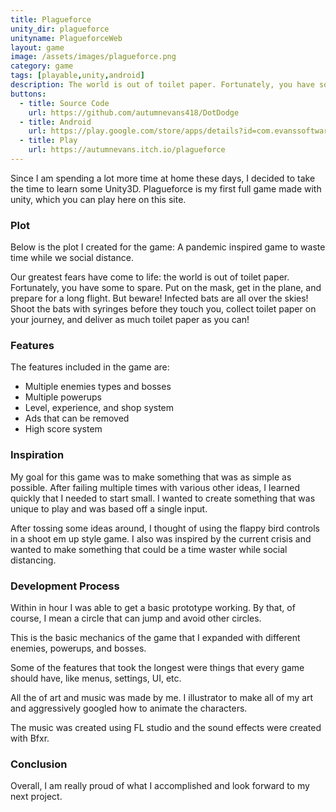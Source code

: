 ```yaml
---
title: Plagueforce
unity_dir: plagueforce
unityname: PlagueforceWeb
layout: game
image: /assets/images/plagueforce.png
category: game
tags: [playable,unity,android]
description: The world is out of toilet paper. Fortunately, you have some to spare.
buttons:
  - title: Source Code
    url: https://github.com/autumnevans418/DotDodge
  - title: Android
    url: https://play.google.com/store/apps/details?id=com.evanssoftware.coronaforce
  - title: Play
    url: https://autumnevans.itch.io/plagueforce
---
```

Since I am spending a lot more time at home these days, I decided to take the time to learn some Unity3D.  Plagueforce is my first full game made with unity, which you can play here on this site.

### Plot
Below is the plot I created for the game: A pandemic inspired game to waste time while we social distance.

Our greatest fears have come to life: the world is out of toilet paper. Fortunately, you have some to spare. Put on the mask, get in the plane, and prepare for a long flight. But beware! Infected bats are all over the skies! Shoot the bats with syringes before they touch you, collect toilet paper on your journey, and deliver as much toilet paper as you can!

### Features
The features included in the game are:
- Multiple enemies types and bosses
- Multiple powerups
- Level, experience, and shop system
- Ads that can be removed
- High score system

### Inspiration 
My goal for this game was to make something that was as simple as possible.  After failing multiple times with various other ideas, I learned quickly that I needed to start small.  I wanted to create something that was unique to play and was based off a single input.

After tossing some ideas around, I thought of using the flappy bird controls in a shoot em up style game.  I also was inspired by the current crisis and wanted to make something that could be a time waster while social distancing.

### Development Process
Within in hour I was able to get a basic prototype working.  By that, of course, I mean a circle that can jump and avoid other circles.

This is the basic mechanics of the game that I expanded with different enemies, powerups, and bosses.

Some of the features that took the longest were things that every game should have, like menus, settings, UI, etc.

All the of art and music was made by me.  I illustrator to make all of my art and aggressively googled how to animate the characters.

The music was created using FL studio and the sound effects were created with Bfxr.

### Conclusion

Overall, I am really proud of what I accomplished and look forward to my next project.
